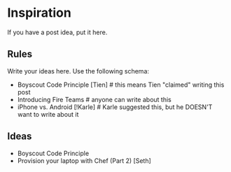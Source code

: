 Inspiration
===========
If you have a post idea, put it here.

Rules
-----
Write your ideas here. Use the following schema:

- Boyscout Code Principle [Tien] # this means Tien "claimed" writing this post
- Introducing Fire Teams # anyone can write about this
- iPhone vs. Android [!Karle] # Karle suggested this, but he DOESN'T want to write about it

Ideas
-----

- Boyscout Code Principle
- Provision your laptop with Chef (Part 2) [Seth]
